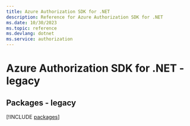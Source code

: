 ```yaml
---
title: Azure Authorization SDK for .NET
description: Reference for Azure Authorization SDK for .NET
ms.date: 10/30/2023
ms.topic: reference
ms.devlang: dotnet
ms.service: authorization
---
```

# Azure Authorization SDK for .NET - legacy
## Packages - legacy
[!INCLUDE [packages](authorization-index.md)]